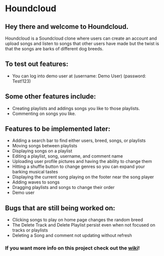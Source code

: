 # Houndcloud
## Hey there and welcome to Houndcloud.

Houndcloud is a Soundcloud clone where users can create an account and upload songs and listen to songs that other users have made but the twist is that the songs are barks of different dog breeds.

## To test out features:
  - You can log into demo user at (username: Demo User) (password: Test!123)

## Some other features include: 
  - Creating playlists and addings songs you like to those playlists.
  - Commenting on songs you like.

## Features to be implemented later: 
  - Adding a search bar to find either users, breed, songs, or playlists
  - Moving songs between playlists
  - Displaying songs on a playlist
  - Editing a playlist, song, username, and comment name
  - Uploading user profile pictures and having the ability to change them
  - Hitting a shuffle button to change genres so you can expand your barking musical tastes
  - Displaying the current song playing on the footer near the song player
  - Adding waves to songs
  - Dragging playlists and songs to change their order
  - Demo user

## Bugs that are still being worked on: 
  - Clicking songs to play on home page changes the random breed
  - The Delete Track and Delete Playlist persist even when not focused on tracks or playlists
  - Deleting a Song and comment not updating without refresh

### If you want more info on this project check out the [wiki](https://github.com/Kristianmartinw/houndcloud/wiki)!
